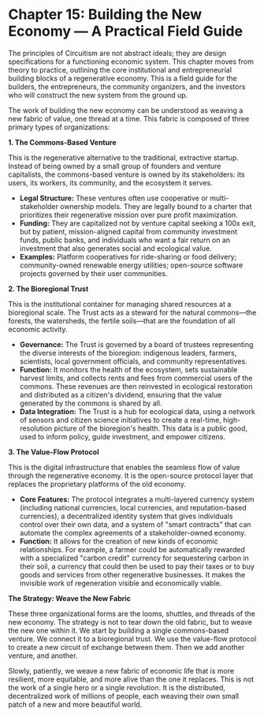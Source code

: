 # Chapter 15: Building the New Economy — A Practical Field Guide

The principles of Circuitism are not abstract ideals; they are design specifications for a functioning economic system. This chapter moves from theory to practice, outlining the core institutional and entrepreneurial building blocks of a regenerative economy. This is a field guide for the builders, the entrepreneurs, the community organizers, and the investors who will construct the new system from the ground up.

The work of building the new economy can be understood as weaving a new fabric of value, one thread at a time. This fabric is composed of three primary types of organizations:

**1. The Commons-Based Venture**

This is the regenerative alternative to the traditional, extractive startup. Instead of being owned by a small group of founders and venture capitalists, the commons-based venture is owned by its stakeholders: its users, its workers, its community, and the ecosystem it serves.

*   **Legal Structure:** These ventures often use cooperative or multi-stakeholder ownership models. They are legally bound to a charter that prioritizes their regenerative mission over pure profit maximization.
*   **Funding:** They are capitalized not by venture capital seeking a 100x exit, but by patient, mission-aligned capital from community investment funds, public banks, and individuals who want a fair return on an investment that also generates social and ecological value.
*   **Examples:** Platform cooperatives for ride-sharing or food delivery; community-owned renewable energy utilities; open-source software projects governed by their user communities.

**2. The Bioregional Trust**

This is the institutional container for managing shared resources at a bioregional scale. The Trust acts as a steward for the natural commons—the forests, the watersheds, the fertile soils—that are the foundation of all economic activity.

*   **Governance:** The Trust is governed by a board of trustees representing the diverse interests of the bioregion: indigenous leaders, farmers, scientists, local government officials, and community representatives.
*   **Function:** It monitors the health of the ecosystem, sets sustainable harvest limits, and collects rents and fees from commercial users of the commons. These revenues are then reinvested in ecological restoration and distributed as a citizen's dividend, ensuring that the value generated by the commons is shared by all.
*   **Data Integration:** The Trust is a hub for ecological data, using a network of sensors and citizen science initiatives to create a real-time, high-resolution picture of the bioregion's health. This data is a public good, used to inform policy, guide investment, and empower citizens.

**3. The Value-Flow Protocol**

This is the digital infrastructure that enables the seamless flow of value through the regenerative economy. It is the open-source protocol layer that replaces the proprietary platforms of the old economy.

*   **Core Features:** The protocol integrates a multi-layered currency system (including national currencies, local currencies, and reputation-based currencies), a decentralized identity system that gives individuals control over their own data, and a system of "smart contracts" that can automate the complex agreements of a stakeholder-owned economy.
*   **Function:** It allows for the creation of new kinds of economic relationships. For example, a farmer could be automatically rewarded with a specialized "carbon credit" currency for sequestering carbon in their soil, a currency that could then be used to pay their taxes or to buy goods and services from other regenerative businesses. It makes the invisible work of regeneration visible and economically viable.

**The Strategy: Weave the New Fabric**

These three organizational forms are the looms, shuttles, and threads of the new economy. The strategy is not to tear down the old fabric, but to weave the new one within it. We start by building a single commons-based venture. We connect it to a bioregional trust. We use the value-flow protocol to create a new circuit of exchange between them. Then we add another venture, and another.

Slowly, patiently, we weave a new fabric of economic life that is more resilient, more equitable, and more alive than the one it replaces. This is not the work of a single hero or a single revolution. It is the distributed, decentralized work of millions of people, each weaving their own small patch of a new and more beautiful world.
